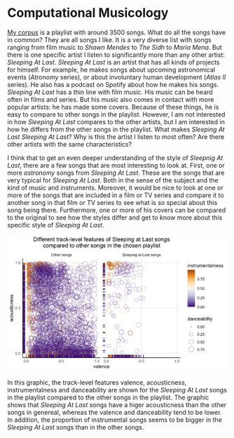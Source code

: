 # Computational Musicology

[My corpus](https://open.spotify.com/playlist/3jblLN3iqoULSfQGHAFYVe?si=262d717ca4354192) is a playlist with around 3500 songs. 
What do all the songs have in common? They are all songs I like. 
It is a very diverse list with songs ranging from film music to *Shawn Mendes* to *The Sidh* to *Maria Mena*. But there is one specific artist I listen to significantly more than any other artist: *Sleeping At Last*. 
*Sleeping At Last* is an artist that has all kinds of projects for himself. For example, he makes songs about upcoming astronomical events (*Atronomy* series), or about involuntary human development (*Atlas II* series). He also has a podcast on Spotify about how he makes his songs. 
*Sleeping At Last* has a thin line with film music. His music can be heard often in films and series. 
But his music also comes in contact with more popular artists: he has made some covers. Because of these things, he is easy to compare to other songs in the playlist. 
However, I am not interested in how *Sleeping At Last* compares to the other artists, but I am interested in how he differs from the other songs in the playlist. 
What makes *Sleeping At Last* *Sleeping At Last*? Why is this the artist I listen to most often? Are there other artists with the same characteristics?

I think that to get an even deeper understanding of the style of *Sleepnig At Last*, there are a few songs that are most interesting to look at. 
First, one or more *astronomy* songs from *Sleeping At Last*. These are the songs that are very typical for *Sleeping At Last*. Both in the sense of the subject and the kind of music and instruments. 
Moreover, it would be nice to look at one or more of the songs that are included in a film or TV series and compare it to another song in that film or TV series to see what is so special about this song being there. 
Furthermore, one or more of his covers can be compared to the original to see how the styles differ and get to know more about this specific style of *Sleeping At Last*. 

![plot](https://github.com/dewi-elisa/computational-musicology/blob/main/plot%20week%207.png)

In this graphic, the track-level features valence, acousticness, instrumentalness and danceability are shown for the *Sleeping At Last* songs in the playlist compared to the other songs in the playlist. The graphic shows that *Sleeping At Last* songs have a higer acousticness than the other songs in genereal, whereas the valence and danceability tend to be lower. In addition, the proportion of instrumental songs seems to be bigger in the *Sleeping At Last* songs than in the other songs. 
